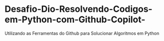 # Desafio-Dio-Resolvendo-Codigos-em-Python-com-Github-Copilot-
Utilizando as Ferramentas do Github para Solucionar Algoritmos em Python
